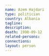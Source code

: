 ```yaml
---
name: Azem Hajdari
type: politician
country: Albania
tagline:
description:
death: 1998-09-12
related-persons:
connections:
layout: person
---
```

